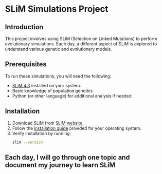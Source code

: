 
# SLiM Simulations Project

## Introduction
This project involves using SLiM (Selection on Linked Mutations) to perform evolutionary simulations. Each day, a different aspect of SLiM is explored to understand various genetic and evolutionary models.

## Prerequisites
To run these simulations, you will need the following:
- [SLiM 4.3](https://messerlab.org/slim/) installed on your system.
- Basic knowledge of population genetics.
- Python (or other language) for additional analysis if needed.

## Installation
1. Download SLiM from [SLiM website](https://messerlab.org/slim/).
2. Follow the [installation guide](https://messerlab.org/slim/installing/) provided for your operating system.
3. Verify installation by running:
   ```bash
   slim --version

## Each day, I will go through one topic and document my journey to learn SLiM
